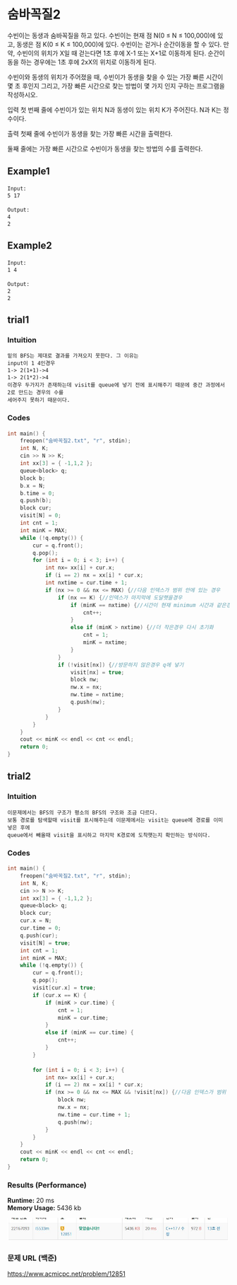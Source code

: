 # 숨바꼭질2

수빈이는 동생과 숨바꼭질을 하고 있다. 수빈이는 현재 점 N(0 ≤ N ≤ 100,000)에 있고, 동생은 점 K(0 ≤ K ≤ 100,000)에 있다. 수빈이는 걷거나 순간이동을 할 수 있다. 만약, 수빈이의 위치가 X일 때 걷는다면 1초 후에 X-1 또는 X+1로 이동하게 된다. 순간이동을 하는 경우에는 1초 후에 2xX의 위치로 이동하게 된다.

수빈이와 동생의 위치가 주어졌을 때, 수빈이가 동생을 찾을 수 있는 가장 빠른 시간이 몇 초 후인지 그리고, 가장 빠른 시간으로 찾는 방법이 몇 가지 인지 구하는 프로그램을 작성하시오.

입력
첫 번째 줄에 수빈이가 있는 위치 N과 동생이 있는 위치 K가 주어진다. N과 K는 정수이다.

출력
첫째 줄에 수빈이가 동생을 찾는 가장 빠른 시간을 출력한다.

둘째 줄에는 가장 빠른 시간으로 수빈이가 동생을 찾는 방법의 수를 출력한다.



## Example1

```
Input: 
5 17

Output: 
4
2
```

## Example2

```
Input: 
1 4

Output: 
2
2
```

## trial1
### Intuition
```
밑의 BFS는 제대로 결과를 가져오지 못한다. 그 이유는
input이 1 4인경우
1-> 2(1+1)->4
1-> 2(1*2)->4
이경우 두가지가 존재하는데 visit를 queue에 넣기 전에 표시해주기 때문에 중간 과정에서 2로 만드는 경우의 수를
세어주지 못하기 때문이다. 
```
### Codes  
```cpp
int main() {
    freopen("숨바꼭질2.txt", "r", stdin);
    int N, K;
    cin >> N >> K;
    int xx[3] = { -1,1,2 };
    queue<block> q;
    block b;
    b.x = N;
    b.time = 0;
    q.push(b);
    block cur;
    visit[N] = 0;
    int cnt = 1;
    int minK = MAX;
    while (!q.empty()) {
        cur = q.front();
        q.pop();
        for (int i = 0; i < 3; i++) {
            int nx= xx[i] + cur.x;
            if (i == 2) nx = xx[i] * cur.x;
            int nxtime = cur.time + 1;
            if (nx >= 0 && nx <= MAX) {//다음 인덱스가 범위 안에 있는 경우
                if (nx == K) {//인덱스가 마지막에 도달햇을경우
                    if (minK == nxtime) {//시간이 현재 minimum 시간과 같은경우
                        cnt++;
                    }
                    else if (minK > nxtime) {//더 작은경우 다시 초기화
                        cnt = 1;
                        minK = nxtime;
                    }
                }
                if (!visit[nx]) {//방문하지 않은경우 q에 넣기
                    visit[nx] = true;
                    block nw;
                    nw.x = nx;
                    nw.time = nxtime;
                    q.push(nw);
                }
            }
        }
    }
    cout << minK << endl << cnt << endl;
    return 0;
}
```

## trial2
### Intuition
```
이문제에서는 BFS의 구조가 평소의 BFS의 구조와 조금 다르다.
보통 경로를 탐색할때 visit를 표시해주는데 이문제에서는 visit는 queue에 경로를 이미 넣은 후에 
queue에서 빼올때 visit을 표시하고 마지막 K경로에 도착햇는지 확인하는 방식이다. 
```
### Codes  
```cpp
int main() {
    freopen("숨바꼭질2.txt", "r", stdin);
    int N, K;
    cin >> N >> K;
    int xx[3] = { -1,1,2 };
    queue<block> q;
    block cur;
    cur.x = N;
    cur.time = 0;
    q.push(cur);
    visit[N] = true;
    int cnt = 1;
    int minK = MAX;
    while (!q.empty()) {
        cur = q.front();
        q.pop();
        visit[cur.x] = true;
        if (cur.x == K) {
            if (minK > cur.time) {
                cnt = 1;
                minK = cur.time;
            }
            else if (minK == cur.time) {
                cnt++;
            }
        }

        for (int i = 0; i < 3; i++) {
            int nx= xx[i] + cur.x;
            if (i == 2) nx = xx[i] * cur.x;
            if (nx >= 0 && nx <= MAX && !visit[nx]) {//다음 인덱스가 범위 안에 있는 경우
                block nw;
                nw.x = nx;
                nw.time = cur.time + 1;
                q.push(nw);
            }
        }
    }
    cout << minK << endl << cnt << endl;
    return 0;
}
```
### Results (Performance)  
**Runtime:** 20 ms   
**Memory Usage:**   5436 kb    

<p align="center"> 
<img src="./capture.JPG">
</p>


### 문제 URL (백준)  
https://www.acmicpc.net/problem/12851